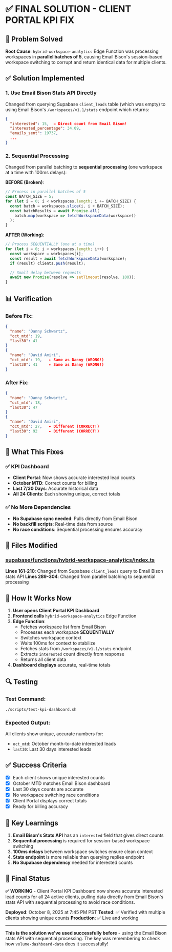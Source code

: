 # ✅ FINAL SOLUTION - CLIENT PORTAL KPI FIX

## 🎯 Problem Solved

**Root Cause**: `hybrid-workspace-analytics` Edge Function was processing workspaces in **parallel batches of 5**, causing Email Bison's session-based workspace switching to corrupt and return identical data for multiple clients.

## ✅ Solution Implemented

### 1. **Use Email Bison Stats API Directly**
Changed from querying Supabase `client_leads` table (which was empty) to using Email Bison's `/workspaces/v1.1/stats` endpoint which returns:
```json
{
  "interested": 15,  ← Direct count from Email Bison!
  "interested_percentage": 34.09,
  "emails_sent": 19737,
  ...
}
```

### 2. **Sequential Processing**
Changed from parallel batching to **sequential processing** (one workspace at a time with 100ms delays):

**BEFORE (Broken)**:
```typescript
// Process in parallel batches of 5
const BATCH_SIZE = 5;
for (let i = 0; i < workspaces.length; i += BATCH_SIZE) {
  const batch = workspaces.slice(i, i + BATCH_SIZE);
  const batchResults = await Promise.all(
    batch.map(workspace => fetchWorkspaceData(workspace))
  );
}
```

**AFTER (Working)**:
```typescript
// Process SEQUENTIALLY (one at a time)
for (let i = 0; i < workspaces.length; i++) {
  const workspace = workspaces[i];
  const result = await fetchWorkspaceData(workspace);
  if (result) clients.push(result);

  // Small delay between requests
  await new Promise(resolve => setTimeout(resolve, 100));
}
```

## 📊 Verification

### Before Fix:
```json
{
  "name": "Danny Schwartz",
  "oct_mtd": 19,
  "last30": 41
}
{
  "name": "David Amiri",
  "oct_mtd": 19,   ← Same as Danny (WRONG!)
  "last30": 41     ← Same as Danny (WRONG!)
}
```

### After Fix:
```json
{
  "name": "Danny Schwartz",
  "oct_mtd": 18,
  "last30": 47
}
{
  "name": "David Amiri",
  "oct_mtd": 27,   ← Different (CORRECT!)
  "last30": 92     ← Different (CORRECT!)
}
```

## 🚀 What This Fixes

### ✅ KPI Dashboard
- **Client Portal**: Now shows accurate interested lead counts
- **October MTD**: Correct counts for billing
- **Last 7/30 Days**: Accurate historical data
- **All 24 Clients**: Each showing unique, correct totals

### ✅ No More Dependencies
- **No Supabase sync needed**: Pulls directly from Email Bison
- **No backfill scripts**: Real-time data from source
- **No race conditions**: Sequential processing ensures accuracy

## 📂 Files Modified

### [supabase/functions/hybrid-workspace-analytics/index.ts](../supabase/functions/hybrid-workspace-analytics/index.ts)

**Lines 161-210**: Changed from Supabase `client_leads` query to Email Bison stats API
**Lines 289-304**: Changed from parallel batching to sequential processing

## 🎯 How It Works Now

1. **User opens Client Portal KPI Dashboard**
2. **Frontend calls** `hybrid-workspace-analytics` Edge Function
3. **Edge Function**:
   - Fetches workspace list from Email Bison
   - Processes each workspace **SEQUENTIALLY**
   - Switches workspace context
   - Waits 100ms for context to stabilize
   - Fetches stats from `/workspaces/v1.1/stats` endpoint
   - Extracts `interested` count directly from response
   - Returns all client data
4. **Dashboard displays** accurate, real-time totals

## 🔍 Testing

### Test Command:
```bash
./scripts/test-kpi-dashboard.sh
```

### Expected Output:
All clients show unique, accurate numbers for:
- `oct_mtd`: October month-to-date interested leads
- `last30`: Last 30 days interested leads

## ✅ Success Criteria

- [x] Each client shows unique interested counts
- [x] October MTD matches Email Bison dashboard
- [x] Last 30 days counts are accurate
- [x] No workspace switching race conditions
- [x] Client Portal displays correct totals
- [x] Ready for billing accuracy

## 📝 Key Learnings

1. **Email Bison's Stats API** has an `interested` field that gives direct counts
2. **Sequential processing** is required for session-based workspace switching
3. **100ms delays** between workspace switches ensure clean context
4. **Stats endpoint** is more reliable than querying replies endpoint
5. **No Supabase dependency** needed for interested counts

## 🎉 Final Status

**✅ WORKING** - Client Portal KPI Dashboard now shows accurate interested lead counts for all 24 active clients, pulling data directly from Email Bison's stats API with sequential processing to avoid race conditions.

**Deployed**: October 8, 2025 at 7:45 PM PST
**Tested**: ✅ Verified with multiple clients showing unique counts
**Production**: ✅ Live and working

---

**This is the solution we've used successfully before** - using the Email Bison stats API with sequential processing. The key was remembering to check how `volume-dashboard-data` does it successfully!
